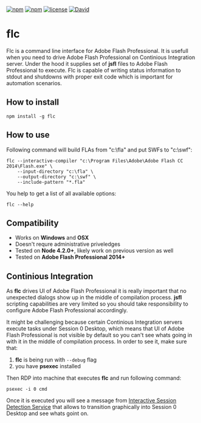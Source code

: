 [![npm](https://img.shields.io/npm/v/flc.svg)](https://www.npmjs.com/package/flc)
[![npm](https://img.shields.io/npm/dt/flc.svg)](https://www.npmjs.com/package/flc)
[![license](https://img.shields.io/github/license/alexeiskachykhin/flc.svg)](https://github.com/alexeiskachykhin/flc/blob/master/LICENSE)
[![David](https://img.shields.io/david/alexeiskachykhin/flc.svg)](https://david-dm.org/alexeiskachykhin/flc)

# flc

Flc is a command line interface for Adobe Flash Professional. It is usefull when you need to drive Adobe Flash Professional on Continious Integration server. Under the hood it supplies set of __jsfl__ files to Adobe Flash Professional to execute. Flc is capable of writing status information to stdout and shutdowns with proper exit code which is important for automation scenarios.

## How to install

```shell
npm install -g flc
```

## How to use

Following command will build FLAs from "c:\fla" and put SWFs to "c:\swf":

```shell
flc --interactive-compiler "c:\Program Files\Adobe\Adobe Flash CC 2014\Flash.exe" \
    --input-directory "c:\fla" \ 
    --output-directory "c:\swf" \
    --include-pattern "*.fla"
```

You help to get a list of all available options:

```shell
flc --help
```

## Compatibility

* Works on __Windows__ and __OSX__
* Doesn't requre administrative priveledges
* Tested on __Node 4.2.0+__, likely work on previous version as well
* Tested on __Adobe Flash Professional 2014+__

## Continious Integration

As __flc__ drives UI of Adobe Flash Professional it is really important that no unexpected dialogs show up in the middle of compilation process. __jsfl__ scripting capabilities are very limited so you should take responsibility to configure Adobe Flash Professional accordingly.

It might be challenging because certain Continious Integration servers execute tasks under Session 0 Desktop, which means that UI of Adobe Flash Professional is not visible by default so you can't see whats going in with it in the middle of compilation process. In order to see it, make sure that:

1. __flc__ is being run with `--debug` flag
2. you have __psexec__ installed
 
Then RDP into machine that executes __flc__ and run following command:

```shell
psexec -i 0 cmd
```

Once it is executed you will see a message from [Interactive Session Detection Service](https://blogs.msdn.microsoft.com/patricka/2010/04/27/what-is-interactive-services-detection-and-why-is-it-blinking-at-me/) that allows to transition graphically into Session 0 Desktop and see whats goint on.
